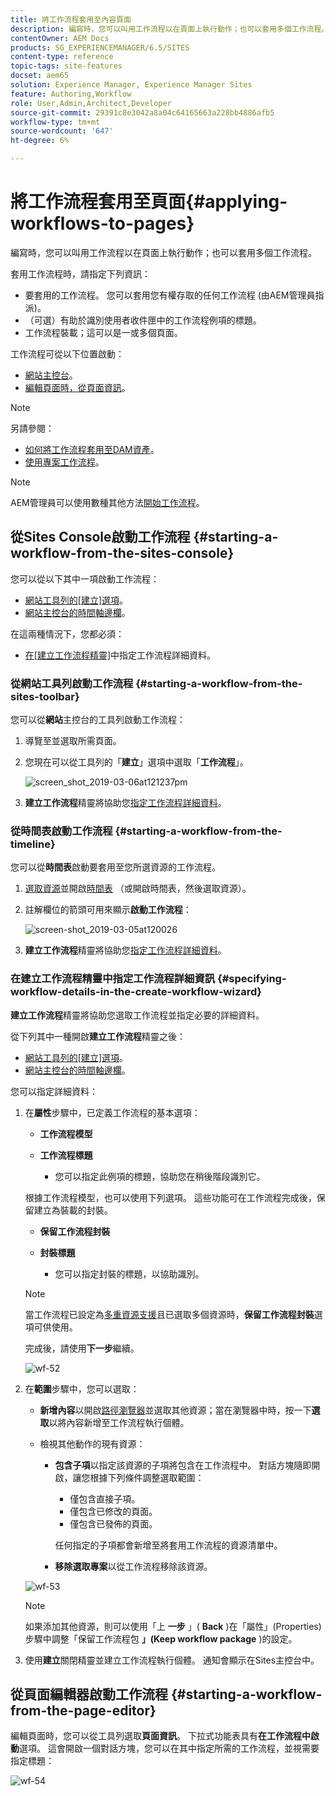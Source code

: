 ```yaml
---
title: 將工作流程套用至內容頁面
description: 編寫時，您可以叫用工作流程以在頁面上執行動作；也可以套用多個工作流程。
contentOwner: AEM Docs
products: SG_EXPERIENCEMANAGER/6.5/SITES
content-type: reference
topic-tags: site-features
docset: aem65
solution: Experience Manager, Experience Manager Sites
feature: Authoring,Workflow
role: User,Admin,Architect,Developer
source-git-commit: 29391c8e3042a8a04c64165663a228bb4886afb5
workflow-type: tm+mt
source-wordcount: '647'
ht-degree: 6%

---
```


# 將工作流程套用至頁面{#applying-workflows-to-pages}

編寫時，您可以叫用工作流程以在頁面上執行動作；也可以套用多個工作流程。

套用工作流程時，請指定下列資訊：

* 要套用的工作流程。
您可以套用您有權存取的任何工作流程 (由AEM管理員指派)。
* （可選）有助於識別使用者收件匣中的工作流程例項的標題。
* 工作流程裝載；這可以是一或多個頁面。

工作流程可從以下位置啟動：

* [網站主控台](#starting-a-workflow-from-the-sites-console)。
* [編輯頁面時，從頁面資訊](#starting-a-workflow-from-the-page-editor)。

>[!NOTE]
>
>另請參閱：
>
>* [如何將工作流程套用至DAM資產](/help/assets/assets-workflow.md)。
>* [使用專案工作流程](/help/sites-authoring/projects-with-workflows.md)。
>

>[!NOTE]
>
>AEM管理員可以使用數種其他方法[開始工作流程](/help/sites-administering/workflows-starting.md)。

## 從Sites Console啟動工作流程 {#starting-a-workflow-from-the-sites-console}

您可以從以下其中一項啟動工作流程：

* [網站工具列的[建立]選項](#starting-a-workflow-from-the-sites-toolbar)。
* [網站主控台的時間軸邊欄](#starting-a-workflow-from-the-timeline)。

在這兩種情況下，您都必須：

* [在[建立工作流程精靈]](#specifying-workflow-details-in-the-create-workflow-wizard)中指定工作流程詳細資料。

### 從網站工具列啟動工作流程 {#starting-a-workflow-from-the-sites-toolbar}

您可以從&#x200B;**網站**&#x200B;主控台的工具列啟動工作流程：

1. 導覽至並選取所需頁面。

1. 您現在可以從工具列的「**建立**」選項中選取「**工作流程**」。

   ![screen_shot_2019-03-06at121237pm](assets/screen_shot_2019-03-06at121237pm.png)

1. **建立工作流程**&#x200B;精靈將協助您[指定工作流程詳細資料](#specifying-workflow-details-in-the-create-workflow-wizard)。

### 從時間表啟動工作流程 {#starting-a-workflow-from-the-timeline}

您可以從&#x200B;**時間表**&#x200B;啟動要套用至您所選資源的工作流程。

1. [選取資源](/help/sites-authoring/basic-handling.md#viewingandselectingyourresources)並開啟[時間表](/help/sites-authoring/basic-handling.md#timeline) （或開啟時間表，然後選取資源）。
1. 註解欄位的箭頭可用來顯示&#x200B;**啟動工作流程**：

   ![screen-shot_2019-03-05at120026](assets/screen-shot_2019-03-05at120026.png)

1. **建立工作流程**&#x200B;精靈將協助您[指定工作流程詳細資料](#specifying-workflow-details-in-the-create-workflow-wizard)。

### 在建立工作流程精靈中指定工作流程詳細資訊 {#specifying-workflow-details-in-the-create-workflow-wizard}

**建立工作流程**&#x200B;精靈將協助您選取工作流程並指定必要的詳細資料。

從下列其中一種開啟&#x200B;**建立工作流程**&#x200B;精靈之後：

* [網站工具列的[建立]選項](#starting-a-workflow-from-the-sites-toolbar)。
* [網站主控台的時間軸邊欄](#starting-a-workflow-from-the-timeline)。

您可以指定詳細資料：

1. 在&#x200B;**屬性**&#x200B;步驟中，已定義工作流程的基本選項：

   * **工作流程模型**
   * **工作流程標題**

      * 您可以指定此例項的標題，協助您在稍後階段識別它。

   根據工作流程模型，也可以使用下列選項。 這些功能可在工作流程完成後，保留建立為裝載的封裝。

   * **保留工作流程封裝**
   * **封裝標題**

      * 您可以指定封裝的標題，以協助識別。

   >[!NOTE]
   >
   >當工作流程已設定為[多重資源支援](/help/sites-developing/workflows-models.md#configuring-a-workflow-for-multi-resource-support)且已選取多個資源時，**保留工作流程封裝**&#x200B;選項可供使用。

   完成後，請使用&#x200B;**下一步**&#x200B;繼續。

   ![wf-52](assets/wf-52.png)

1. 在&#x200B;**範圍**&#x200B;步驟中，您可以選取：

   * **新增內容**&#x200B;以開啟[路徑瀏覽器](/help/sites-authoring/author-environment-tools.md#path-browser)並選取其他資源；當在瀏覽器中時，按一下&#x200B;**選取**&#x200B;以將內容新增至工作流程執行個體。

   * 檢視其他動作的現有資源：

      * **包含子項**以指定該資源的子項將包含在工作流程中。
對話方塊隨即開啟，讓您根據下列條件調整選取範圍：

         * 僅包含直接子項。
         * 僅包含已修改的頁面。
         * 僅包含已發佈的頁面。

        任何指定的子項都會新增至將套用工作流程的資源清單中。

      * **移除選取專案**&#x200B;以從工作流程移除該資源。

   ![wf-53](assets/wf-53.png)

   >[!NOTE]
   >
   >如果添加其他資源，則可以使用「上 **一步** 」( **Back** )在「屬性」(Properties)步驟中調整「保留工作流程包 **」(Keep workflow package** )的設定。

1. 使用&#x200B;**建立**&#x200B;關閉精靈並建立工作流程執行個體。 通知會顯示在Sites主控台中。

## 從頁面編輯器啟動工作流程 {#starting-a-workflow-from-the-page-editor}

編輯頁面時，您可以從工具列選取&#x200B;**頁面資訊**。 下拉式功能表具有&#x200B;**在工作流程中啟動**&#x200B;選項。 這會開啟一個對話方塊，您可以在其中指定所需的工作流程，並視需要指定標題：

![wf-54](assets/wf-54.png)
